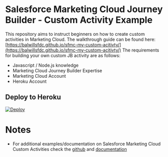 # Salesforce Marketing Cloud Journey Builder - Custom Activity Example
This repository aims to instruct beginners on how to create custom activities in Marketing Cloud. The walkthrough guide can be found here: [https://balwillsfdc.github.io/sfmc-my-custom-acitivty/](https://balwillsfdc.github.io/sfmc-my-custom-acitivty/) The requirements for building your own custom JB activity are as follows: 
- Javascript / Node.js knowledge
- Marketing Cloud Journey Builder Expertise
- Marketing Cloud Account
- Heroku Account

## Deploy to Heroku
[![Deploy](https://www.herokucdn.com/deploy/button.svg)](https://heroku.com/deploy?https://github.com/xfulton-salesforce/sfmc-custom-activity)

# Notes
- For additional examples/documentation on Salesforce Marketing Cloud Custom Activities check the [github](https://github.com/salesforce-marketingcloud/sfmc-example-jb-custom-activity) and [documentation](https://developer.salesforce.com/docs/marketing/marketing-cloud/guide/creating-activities.html)